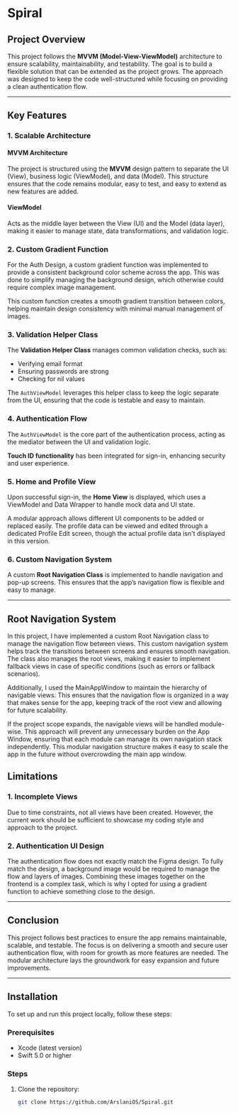 # Spiral 

## Project Overview
This project follows the **MVVM (Model-View-ViewModel)** architecture to ensure scalability, maintainability, and testability. The goal is to build a flexible solution that can be extended as the project grows. The approach was designed to keep the code well-structured while focusing on providing a clean authentication flow.

---

## Key Features

### 1. Scalable Architecture
#### MVVM Architecture
The project is structured using the **MVVM** design pattern to separate the UI (View), business logic (ViewModel), and data (Model). This structure ensures that the code remains modular, easy to test, and easy to extend as new features are added.

#### ViewModel
Acts as the middle layer between the View (UI) and the Model (data layer), making it easier to manage state, data transformations, and validation logic.

### 2. Custom Gradient Function
For the Auth Design, a custom gradient function was implemented to provide a consistent background color scheme across the app. This was done to simplify managing the background design, which otherwise could require complex image management.

This custom function creates a smooth gradient transition between colors, helping maintain design consistency with minimal manual management of images.

### 3. Validation Helper Class
The **Validation Helper Class** manages common validation checks, such as:
- Verifying email format
- Ensuring passwords are strong
- Checking for nil values

The `AuthViewModel` leverages this helper class to keep the logic separate from the UI, ensuring that the code is testable and easy to maintain.

### 4. Authentication Flow
The `AuthViewModel` is the core part of the authentication process, acting as the mediator between the UI and validation logic.

**Touch ID functionality** has been integrated for sign-in, enhancing security and user experience.

### 5. Home and Profile View
Upon successful sign-in, the **Home View** is displayed, which uses a ViewModel and Data Wrapper to handle mock data and UI state.

A modular approach allows different UI components to be added or replaced easily. The profile data can be viewed and edited through a dedicated Profile Edit screen, though the actual profile data isn't displayed in this version.

### 6. Custom Navigation System
A custom **Root Navigation Class** is implemented to handle navigation and pop-up screens. This ensures that the app’s navigation flow is flexible and easy to manage.

---
## Root Navigation System
In this project, I have implemented a custom Root Navigation class to manage the navigation flow between views. This custom navigation system helps track the transitions between screens and ensures smooth navigation. The class also manages the root views, making it easier to implement fallback views in case of specific conditions (such as errors or fallback scenarios).

Additionally, I used the MainAppWindow to maintain the hierarchy of navigable views. This ensures that the navigation flow is organized in a way that makes sense for the app, keeping track of the root view and allowing for future scalability.

If the project scope expands, the navigable views will be handled module-wise. This approach will prevent any unnecessary burden on the App Window, ensuring that each module can manage its own navigation stack independently. This modular navigation structure makes it easy to scale the app in the future without overcrowding the main app window.

## Limitations

### 1. Incomplete Views
Due to time constraints, not all views have been created. However, the current work should be sufficient to showcase my coding style and approach to the project.

### 2. Authentication UI Design
The authentication flow does not exactly match the Figma design. To fully match the design, a background image would be required to manage the flow and layers of images. Combining these images together on the frontend is a complex task, which is why I opted for using a gradient function to achieve something close to the design.

---

## Conclusion
This project follows best practices to ensure the app remains maintainable, scalable, and testable. The focus is on delivering a smooth and secure user authentication flow, with room for growth as more features are needed. The modular architecture lays the groundwork for easy expansion and future improvements.

---

## Installation

To set up and run this project locally, follow these steps:

### Prerequisites
- Xcode (latest version)
- Swift 5.0 or higher

### Steps
1. Clone the repository:
   ```bash
   git clone https://github.com/ArslaniOS/Spiral.git

